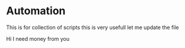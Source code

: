 # Automation
This is for collection of scripts
this is very usefull
let me update the file

Hi I need money from you